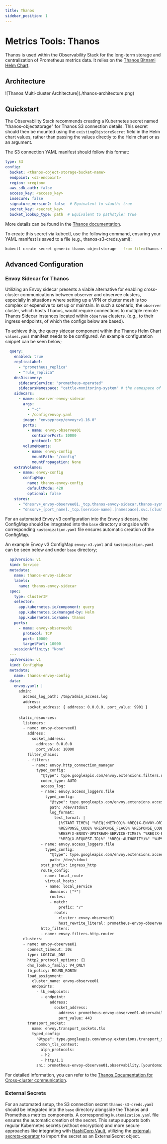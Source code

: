 ```yaml
---
title: Thanos
sidebar_position: 1
---
```


# Metrics Tools: Thanos

Thanos is used within the Observability Stack for the long-term storage and centralization of Prometheus metrics data. It relies on the [Thanos Bitnami Helm Chart](https://github.com/bitnami/charts/tree/main/bitnami/thanos/).
## Architecture

<div style={{textAlign: 'center'}}>
![Thanos Multi-cluster Architecture](./thanos-architecture.png)
</div>


## Quickstart
The Observability Stack recommends creating a Kubernetes secret named "thanos-objectstorage" for Thanos S3 connection details. This secret should then be mounted using the `existingObjstoreSecret` field in the Helm chart values, rather than passing the values directly to the Helm chart or as an argument.

The S3 connection YAML manifest should follow this format:

```yaml
type: S3
config:
  bucket: <thanos-object-storage-bucket-name>
  endpoint: <s3-endpoint>
  region: <region>
  aws_sdk_auth: false
  access_key: <access_key>
  insecure: false
  signature_version2: false  # Equivalent to v4auth: true
  secret_key: <secret_key>
  bucket_lookup_type: path  # Equivalent to pathstyle: true
```

More details can be found in the [Thanos documentation](https://thanos.io/tip/thanos/storage.md/#s3).

To create this secret via kubectl, use the following command, ensuring your YAML manifest is saved to a file (e.g., thanos-s3-creds.yaml):

```bash
kubectl create secret generic thanos-objectstorage --from-file=thanos-s3-creds.yaml
```

## Advanced Configuration

### Envoy Sidecar for Thanos

Utilizing an Envoy sidecar presents a viable alternative for enabling cross-cluster communications between observer and observee clusters, especially in situations where setting up a VPN or cluster mesh is too complex or expensive to set up or maintain. In such a scenario, the `observer` cluster, which hosts Thanos, would require connections to multiple remote Thanos Sidecar instances located within `observee` clusters. (e.g., to their ingress endpoints, of which the configs below are based).

To achieve this, the query sidecar component within the Thanos Helm Chart `values.yaml` manifest needs to be configured. An example configuration snippet can be seen below;

```yaml
  query:
    enabled: true
    replicaLabel:
      - "prometheus_replica"
      - "rule_replica"
    dnsDiscovery:
      sidecarsService: "prometheus-operated"
      sidecarsNamespace: "cattle-monitoring-system" # the namespace of the prometheus deployment. (this is cattle-monitoring-system for rancher-monitoring operator)
    sidecars:
      - name: observer-envoy-sidecar
        args:
          - "-c"
          - /config/envoy.yaml
        image: "envoyproxy/envoy:v1.16.0"
        ports:
          - name: envoy-observee01
            containerPort: 10000
            protocol: TCP
        volumeMounts:
          - name: envoy-config
            mountPath: "/config"
            mountPropagation: None
    extraVolumes:
      - name: envoy-config
        configMap:
          name: thanos-envoy-config
          defaultMode: 420
          optional: false
    stores:
      - "dnssrv+_envoy-observee01._tcp.thanos-envoy-sidecar.thanos-system.svc.observer.local"
      - "dnssrv+_[port_name]._tcp.[service-name].[namespace].svc.[clusterDomain].local"
```
For an automated Envoy v3 configuration into the Envoy sidecars, the ConfigMap should be integrated into the `base` directory alongside with corresponding `kustomization.yaml` file ensures automatic creation of the ConfigMap.

An example Envoy v3 ConfigMap `envoy-v3.yaml` and `kustomization.yaml`  can be seen below and under `base` directory;

```yaml
  apiVersion: v1
  kind: Service
  metadata:
    name: thanos-envoy-sidecar
    labels:
      name: thanos-envoy-sidecar
  spec:
    type: ClusterIP
    selector:
      app.kubernetes.io/component: query
      app.kubernetes.io/managed-by: Helm
      app.kubernetes.io/name: thanos
    ports:
      - name: envoy-observee01
        protocol: TCP
        port: 10000
        targetPort: 10000
    sessionAffinity: "None"
  ---
  apiVersion: v1
  kind: ConfigMap
  metadata:
    name: thanos-envoy-config
  data:
    envoy.yaml: |
      admin:
        access_log_path: /tmp/admin_access.log
        address:
          socket_address: { address: 0.0.0.0, port_value: 9901 }

      static_resources:
        listeners:
        - name: envoy-observee01
          address:
            socket_address:
              address: 0.0.0.0
              port_value: 10000
          filter_chains:
          - filters:
            - name: envoy.http_connection_manager
              typed_config:
                "@type": type.googleapis.com/envoy.extensions.filters.network.http_connection_manager.v3.HttpConnectionManager
                codec_type: AUTO
                access_log:
                - name: envoy.access_loggers.file
                  typed_config:
                    "@type": type.googleapis.com/envoy.extensions.access_loggers.file.v3.FileAccessLog
                    path: /dev/stdout
                    log_format:
                      text_format: |
                        [%START_TIME%] "%REQ(:METHOD)% %REQ(X-ENVOY-ORIGINAL-PATH?:PATH)% %PROTOCOL%"
                        %RESPONSE_CODE% %RESPONSE_FLAGS% %RESPONSE_CODE_DETAILS% %BYTES_RECEIVED% %BYTES_SENT% %DURATION%
                        %RESP(X-ENVOY-UPSTREAM-SERVICE-TIME)% "%REQ(X-FORWARDED-FOR)%" "%REQ(USER-AGENT)%"
                        "%REQ(X-REQUEST-ID)%" "%REQ(:AUTHORITY)%" "%UPSTREAM_HOST%" "%UPSTREAM_TRANSPORT_FAILURE_REASON%"\n   
                - name: envoy.access_loggers.file
                  typed_config:
                    "@type": type.googleapis.com/envoy.extensions.access_loggers.file.v3.FileAccessLog
                    path: /dev/stdout
                stat_prefix: ingress_http
                route_config:
                  name: local_route
                  virtual_hosts:
                  - name: local_service
                    domains: ["*"]
                    routes:
                    - match:
                        prefix: "/"
                      route: 
                        cluster: envoy-observee01
                        host_rewrite_literal: prometheus-envoy-observee01.observability.[yourdomain].com
                http_filters:
                - name: envoy.filters.http.router
        clusters:
        - name: envoy-observee01
          connect_timeout: 30s
          type: LOGICAL_DNS
          http2_protocol_options: {}
          dns_lookup_family: V4_ONLY
          lb_policy: ROUND_ROBIN
          load_assignment:
            cluster_name: envoy-observee01
            endpoints:
              - lb_endpoints:
                - endpoint:
                    address:
                      socket_address:
                        address: prometheus-envoy-observee01.observability.[yourdomain].com
                        port_value: 443
          transport_socket:
            name: envoy.transport_sockets.tls
            typed_config:
              "@type": type.googleapis.com/envoy.extensions.transport_sockets.tls.v3.UpstreamTlsContext
              common_tls_context:
                alpn_protocols:
                - h2
                - http/1.1
              sni: prometheus-envoy-observee01.observability.[yourdomain].com
```

For detailed information, you can refer to the [Thanos Documentation for Cross-cluster communication](https://thanos.io/tip/operating/cross-cluster-tls-communication.md/).

### External Secrets
For an automated setup, the S3 connection secret `thanos-s3-creds.yaml` should be integrated into the `base` directory alongside the Thanos and Prometheus metrics components. A corresponding `kustomization.yaml` file ensures the automatic creation of the secret. This setup supports both regular Kubernetes secrets (without encryption) and more secure approaches like integrating with [HashiCorp Vault](https://www.vaultproject.io/), utilizing the [external-secrets-operator](https://external-secrets.io/latest/) to import the secret as an ExternalSecret object.

